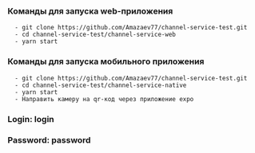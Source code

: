 ### Команды для запуска web-приложения

```
  - git clone https://github.com/Amazaev77/channel-service-test.git
  - cd channel-service-test/channel-service-web
  - yarn start
```

### Команды для запуска мобильного приложения

```
  - git clone https://github.com/Amazaev77/channel-service-test.git
  - cd channel-service-test/channel-service-native
  - yarn start
  - Направить камеру на qr-код через приложение expo
```
### Login: login
### Password: password
